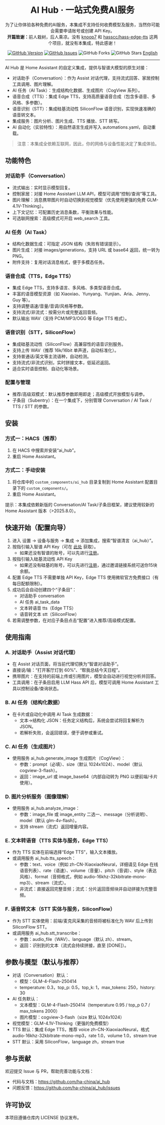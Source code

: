 <h1 align="center">AI Hub · 一站式免费AI服务</h1>
<p align="center">
  为了让你体验各种免费的AI服务，本集成不支持任何收费模型及服务，当然你可能会需要申请账号或创建 API Key。<br>
  <strong>开篇致谢：</strong>前人栽树，后人乘凉。没有 <a href="https://github.com/knoop7" target="_blank">knoop7</a> 和 <a href="https://github.com/hasscc/hass-edge-tts" target="_blank">hasscc/hass-edge-tts</a> 这两个项目，就没有本集成，特此感谢！
</p>

</p>
<p align="center">
  <a href="https://github.com/ha-china/ai_hub/releases"><img src="https://img.shields.io/github/v/release/ha-china/ai_hub" alt="GitHub Version"></a>
  <a href="https://github.com/ha-china/ai_hub/issues"><img src="https://img.shields.io/github/issues/ha-china/ai_hub" alt="GitHub Issues"></a>
  <img src="https://img.shields.io/github/forks/ha-china/ai_hub?style=social" alt="GitHub Forks">
  <img src="https://img.shields.io/github/stars/ha-china/ai_hub?style=social" alt="GitHub Stars"> <a href="README_EN.md">English</a>
</p>

---

AI Hub 是 Home Assistant 的自定义集成，提供与智谱大模型的原生对接：
- 对话助手（Conversation）：作为 Assist 对话代理，支持流式回答、家居控制工具调用、图片理解。
- AI 任务（AI Task）：生成结构化数据、生成图片（CogView 系列）。
- 语音合成（TTS）：集成 Edge TTS，支持高质量语音合成（包含多语音、多风格、多参数）。
- 语音识别（STT）：集成硅基流动性 SiliconFlow 语音识别，实现快速准确的语音转文本。
- 集成服务：图片分析、图片生成、TTS 播放、STT 转写。
- AI 自动化（实验特性）：用自然语言生成并写入 automations.yaml，自动重载。
> 注意：本集成全依赖互联网，因此，你的网络与设备性能决定了集成体验。
## 功能特色

### 对话助手（Conversation）
- 流式输出：实时显示模型回复。
- 控制家居：对接 Home Assistant LLM API，模型可调用“控制/查询”等工具。
- 图片理解：消息携带图片时自动切换到视觉模型（优先使用更强的免费 GLM-4.1V-Thinking）。
- 上下文记忆：可配置历史消息条数，平衡效果与性能。
- 可选联网搜索：高级模式可开启 web_search 工具。

### AI 任务（AI Task）
- 结构化数据生成：可指定 JSON 结构（失败有错误提示）。
- 图片生成：对接 images/generations，支持 URL 或 base64 返回，统一转为 PNG。
- 附件支持：复用对话消息格式，便于多模态任务。

### 语音合成（TTS，Edge TTS）
- 集成 Edge TTS，支持多语言、多风格、多类型语音合成。
- 丰富的语音模型资源（如 Xiaoxiao、Yunyang、Yunjian、Aria、Jenny、Guy 等）。
- 支持调整语速/音量/音调/风格等参数。
- 支持流式/非流式：按需分片或完整返回音频。
- 默认输出 WAV（支持 PCM/MP3/OGG 等 Edge TTS 格式）。

### 语音识别（STT，SiliconFlow）
- 集成硅基流动性（SiliconFlow）高兼容性的语音识别服务。
- 支持上传 WAV（推荐 16k/16bit 单声道，自动标准化）。
- 支持普通话/英文等主流语种，自动检测。
- 支持流式/非流式识别，实时拼接文本，低延迟返回。
- 适合实时语音控制、自动化等场景。

### 配置与管理
- 推荐/高级双模式：默认推荐参数即用即走；高级模式开放模型与调参。
- 子条目（Subentry）：在一个集成下，分别管理 Conversation / AI Task / TTS / STT 的参数。

## 安装

### 方式一：HACS（推荐）
1. 在 HACS 中搜索并安装“ai_hub”。
2. 重启 Home Assistant。

### 方式二：手动安装
1. 将仓库中的 `custom_components/ai_hub` 目录复制到 Home Assistant 配置目录下的 `custom_components/`。
2. 重启 Home Assistant。

提示：本集成依赖新版的 Conversation/AI Task/子条目框架，建议使用较新的 Home Assistant 版本（>2025.8.0）。

## 快速开始（配置向导）
1. 进入 设置 → 设备与服务 → 集成 → 添加集成，搜索“智谱清言（ai_hub）”。
2. 按指引输入智谱 API Key（可在 [此处](https://open.bigmodel.cn/usercenter/apikeys) 获取）。
   - 如果还没有智谱的账号，可以先进行[注册](https://www.bigmodel.cn/claude-code?ic=19ZL5KZU1F)。
3. 按指引输入硅基流动性 API Key 
   - 如果还没有硅基的账号，可以先进行[注册](https://cloud.siliconflow.cn/i/U3e0rmsr)，通过邀请链接系统可送你15块余额。
3. 配置 Edge TTS 不需要单独 API Key，Edge TTS 使用微软官方免费接口（有每日配额限制）。
4. 成功后会自动创建四个“子条目”：
   - 对话助手 conversation
   - AI 任务 ai_task_data
   - 文本转语音 tts（Edge TTS）
   - 语音转文本 stt（SiliconFlow）
5. 若需调整参数，在对应子条目点击“配置”进入推荐/高级模式配置。


## 使用指南

### A. 对话助手（Assist 对话代理）
- 在 Assist 对话页面，将当前代理切换为“智谱对话助手”。
- 直接说/输：“打开客厅灯到 60%”、“帮我总结今天日程”。
- 携带图片：在支持的前端上传或引用图片，模型会自动进行视觉分析并回答。
- 工具调用：在子条目启用 LLM Hass API 后，模型可调用 Home Assistant 工具以控制设备/查询状态。

### B. AI 任务（结构化数据）
- 在卡片或自动化中调用 AI Task 生成数据：
  - 文本→结构化 JSON：任务定义结构后，系统会尝试将回复解析为 JSON。
  - 若解析失败，会返回错误，便于调参或重试。

### C. AI 任务（生成图片）
- 使用服务 ai_hub.generate_image 生成图片（CogView）：
  - 参数：prompt（必填）、size（默认 1024x1024）、model（默认 cogview-3-flash）。
  - 返回：image_url 或 image_base64（内部自动转为 PNG 以便前端/卡片使用）。

### D. 图片分析服务（图像理解）
- 使用服务 ai_hub.analyze_image：
  - 参数：image_file 或 image_entity 二选一、message（分析说明）、model（默认 glm-4v-flash）。
  - 支持 stream（流式）返回增量内容。

### E. 文本转语音（TTS 实体与服务，Edge TTS）
- 作为 TTS 实体在前端选择“Edge TTS”，输入文本播放。
- 或调用服务 ai_hub.tts_speech：
  - 参数：text、voice（例如 zh-CN-XiaoxiaoNeural，详细请见 Edge 在线语音列表）、rate（语速）、volume（音量）、pitch（音调）、style（表达风格）、format（音频格式，例如 audio-16khz-32kbitrate-mono-mp3）、stream（流式）。
  - 非流式：直接返回完整音频；流式：分片返回音频块并自动拼接为完整音频。

### F. 语音转文本（STT 实体与服务，SiliconFlow）
- 作为 STT 实体使用：前端/麦克风采集的音频将被标准化为 WAV 后上传到 SiliconFlow STT。
- 或调用服务 ai_hub.stt_transcribe：
  - 参数：audio_file（WAV）、language（默认 zh）、stream。
  - 返回：识别到的文本（流式会持续拼接，直至 [DONE]）。

## 参数与模型（默认与推荐）
- 对话（Conversation）默认：
  - 模型：GLM-4-Flash-250414
  - temperature: 0.3，top_p: 0.5，top_k: 1，max_tokens: 250，history: 30
- AI 任务默认：
  - 文本模型：GLM-4-Flash-250414（temperature 0.95 / top_p 0.7 / max_tokens 2000）
  - 图片模型：cogview-3-flash（size 默认 1024x1024）
- 视觉模型：GLM-4.1V-Thinking（更强的免费模型）
- TTS 默认：集成 Edge TTS，推荐 voice zh-CN-XiaoxiaoNeural，格式 audio-16khz-32kbitrate-mono-mp3，rate 1.0，volume 1.0，stream true
- STT 默认：采用 SiliconFlow，language zh，stream true


## 参与贡献
欢迎提交 Issue 与 PR，帮助完善功能与文档：
- 代码与文档：https://github.com/ha-china/ai_hub
- 问题反馈：https://github.com/ha-china/ai_hub/issues

## 许可协议
本项目遵循仓库内 LICENSE 协议发布。
